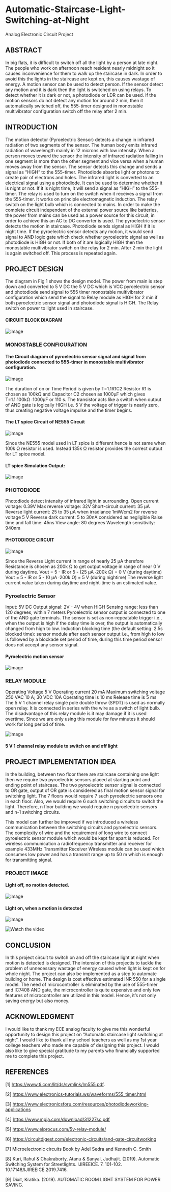 # Automatic-Staircase-Light-Switching-at-Night
Analog Electronic Circuit Project

## ABSTRACT
In big flats, it is difficult to switch off all the light by a person at late night. The people who work on afternoon reach resident nearly midnight so it causes inconvenience for them to walk up the staircase in dark. In order to avoid this the lights in the staircase are kept on, this causes wastage of energy. A motion sensor can be used to detect person. If the sensor detect any motion and it is dark then the light is switched on using relays. To detect whether it is dark or not, a photodiode or LDR can be used. If the motion sensors do not detect any motion for around 2 min, then it automatically switched off, the 555-timer designed in monostable multivibrator configuration switch off
the relay after 2 min.

## INTRODUCTION
The motion detector (Pyroelectric Sensor) detects a change in infrared radiation of two segments of the sensor. The human body emits infrared radiation of wavelength mainly in 12 microns with low intensity. When a person moves toward the sensor the intensity of infrared radiation falling in one segment is more than the other segment and vice versa when a human moves away from the sensor. The sensor detects this change and sends a signal as “HIGH” to the 555-timer. Photodiode absorbs light or photons to create pair of electrons and holes. The infrared light is converted to an electrical signal using a photodiode. It can be used to determine whether it is night or
not. If it is night time, it will send a signal as “HIGH” to the 555-timer. The relay is used to turn on the switch when it receives a signal from the 555-timer. It works on principle electromagnetic induction. The relay switch on the light bulb which is connected to mains. In order to make the complete circuit independent of the external power source like batteries, the power from mains can be used as a power source for this circuit, in order to achieve this an AC to DC converter is used. The pyroelectric sensor detects the motion in staircase. Photodiode sends signal as HIGH if it is night time. If the pyroelectric sensor detects any motion, it would send signal to
AND logic gate which check whether pyroelectric signal as well as photodiode is HIGH or not. If both of it are logically
HIGH then the monostable multivibrator switch on the relay for 2 min. After 2 min the light is again switched off. This process is repeated again.

## PROJECT DESIGN

The diagram in Fig 1 shows the design model. The power from main is step down and converted to 5 V DC the 5 V DC which is VCC pyroelectric sensor and photodiode send signal to 555 timer monostable multivibrator configuration which send the signal to Relay module as HIGH for 2 min if both pyroelectric sensor signal and photodiode signal is HIGH. The Relay switch on power to light used in staircase.

#### CIRCUIT BLOCK DIAGRAM
![image](https://github.com/ashwini0921/Automatic-Staircase-Light-Switching-at-Night/assets/111654188/43af6b8f-6026-4f65-b9fe-a74ad2b02f7e)

### MONOSTABLE CONFIGURATION

#### The Circuit diagram of pyroelectric sensor signal and signal from photodiode connected to 555-timer in monostable multivibrator configuration.

![image](https://github.com/ashwini0921/Automatic-Staircase-Light-Switching-at-Night/assets/111654188/add33f59-8db0-4db3-a9b3-6f9875fca44e)

The duration of on or Time Period is given by T=1.1R1C2 Resistor R1 is chosen as 100kΩ and Capacitor C2 chosen as 1000µF which gives T=1.1∙100kΩ ∙1000µF or 110 s. The transistor acts like a switch when output of AND gate is logically HIGH i.e. 5 V the voltage of trigger is nearly zero, thus creating negative voltage impulse and the timer begins.

#### The LT spice Circuit of NE555 Circuit

![image](https://github.com/ashwini0921/Automatic-Staircase-Light-Switching-at-Night/assets/111654188/0f6298e4-c412-4132-b196-f325a3e0abca)

Since the NE555 model used in LT spice is different hence is not same when 100k Ω resistor is used. Instead 135k Ω resistor provides the correct output for LT spice model.

#### LT spice Simulation Output:

![image](https://github.com/ashwini0921/Automatic-Staircase-Light-Switching-at-Night/assets/111654188/ab797cda-28c6-43d2-b546-3946593553b2)

### PHOTODIODE

Photodiode detect intensity of infrared light in surrounding.
Open current voltage: 0.39V
Max reverse voltage: 32V
Short-circuit current: 35 µA
Reverse light current: 25 to 35 µA when irradiance
1mW/cm2 for reverse voltage 5 V
Reverse dark current: 5 to 30nA considered as negligible
Raise time and fall time: 45ns
View angle: 80 degrees
Wavelength sensitivity: 940nm

#### PHOTODIODE CIRCUIT

![image](https://github.com/ashwini0921/Automatic-Staircase-Light-Switching-at-Night/assets/111654188/c65ba0ea-c76c-46a8-99a7-289adb843a37)

Since the Reverse Light current in range of nearly 25 µA
therefore Resistance is chosen as 200k Ω to get output voltage
in range of near 0 V during daytime.
Vout = 5 - IR or 5 - (25 µA ∙200k Ω) = 0 V (during daytime)
Vout = 5 - IR or 5 - (0 µA ∙200k Ω) = 5 V (during nightime)
The reverse light current value taken during daytime and night-time is an estimated value.

### Pyroelectric Sensor

Input: 5V DC
Output signal: 2V - 4V when HIGH
Sensing range: less than 120 degrees, within 7 meters 
Pyroelectric sensor output is connected to one of the AND gate terminals. The sensor is set as non-repeatable trigger i.e., when the output is high if the delay time is over, the output is automatically changed from high to low. Induction blocking time (the default setting: 2.5s blocked time): sensor module after each sensor output i.e., from high to low is followed by a blockade set period of time, during this time period sensor does not accept any sensor signal.

#### Pyroelectric motion sensor

![image](https://github.com/ashwini0921/Automatic-Staircase-Light-Switching-at-Night/assets/111654188/28fcb2c1-f981-47f2-a35e-a24fc3691422)

### RELAY MODULE

Operating Voltage 5 V
Operating current 20 mA
Maximum switching voltage 250 VAC 10 A; 30 VDC 10A
Operating time is 10 ms
Release time is 5 ms
The 5 V 1 channel relay single pole double throw (SPDT) is used as normally open relay. It is connected in series with the wire as a switch of light bulb. The disadvantage of this relay module is it may damage if it is used overtime. Since we are only using this module for few minutes it should work for long period of time.

![image](https://github.com/ashwini0921/Automatic-Staircase-Light-Switching-at-Night/assets/111654188/7eea9384-4a6b-41ae-b46e-70a64cb1f4cd)
#### 5 V 1 channel relay module to switch on and off light

## PROJECT IMPLEMENTATION IDEA

In the building, between two floor there are staircase containing one light then we require two pyroelectric sensors placed at starting point and ending point of staircase. The two pyroelectric sensor signal is connected to OR gate, output of OR gate is considered as final motion sensor signal for switching light. The 7 floors would require 7 such pyroelectric sensors one in each floor. Also, we would require 6 such switching circuits to switch the light. Therefore, n floor building we would require n pyroelectric sensors and n-1
switching circuits.

This model can further be improved if we introduced a wireless communication between the switching circuits and pyroelectric sensors. The complexity of wire and the requirement of long wire to connect pyroelectric sensor module which would be kept far apart is reduced. For wireless communication a radiofrequency transmitter and receiver for example 433MHz Transmitter Receiver Wireless module can be used which consumes low power and has a transmit range up to 50 m which is enough for transmitting signal.

### PROJECT IMAGE

#### Light off, no motion detected.
![image](https://github.com/ashwini0921/Automatic-Staircase-Light-Switching-at-Night/assets/111654188/cfb8de0e-a4a6-4d15-8f1b-17ff6050241e)

#### Light on, when a motion is detected
![image](https://github.com/ashwini0921/Automatic-Staircase-Light-Switching-at-Night/assets/111654188/8f40ca43-8a76-42d9-b9f6-b9862a868cf6)

![Watch the video](https://drive.google.com/file/d/1r8-fj2rbxxcf6KG6J3AlF_KpmDLSDMUE/view)
<a href="https://drive.google.com/file/d/1r8-fj2rbxxcf6KG6J3AlF_KpmDLSDMUE/view">
</a>

## CONCLUSION

In this project circuit to switch on and off the staircase light at night when motion is detected is designed. The intension of this projectis to tackle the problem of unnecessary wastage of energy caused when light is kept on for whole night. The project can also be implemented as a step to automate building or home. The design is cost effective estimated INR 550 for a single model. The need of microcontroller is eliminated by the use of 555-timer and IC7408 AND gate, the microcontroller is quite expensive and only few features of microcontroller are utilized in this model. Hence, it’s not only saving energy but also money.

## ACKNOWLEDGMENT

I would like to thank my ECE analog faculty to give me this wonderful opportunity to design this project on “Automatic staircase light switching at night”. I would like to thank all my school teachers as well as my 1st year college teachers who made me capable of designing this project. I would also like to give special gratitude to my parents who financially supported me to complete this project.

## REFERENCES


[1] https://www.ti.com/lit/ds/symlink/lm555.pdf.

[2] https://www.electronics-tutorials.ws/waveforms/555_timer.html

[3] https://www.electronicsforu.com/resources/photodiodeworking-applications

[4] https://www.mpja.com/download/31227sc.pdf

[5] https://www.elprocus.com/5v-relay-module/

[6] https://circuitdigest.com/electronic-circuits/and-gate-circuitworking

[7] Microelectronic circuits Book by Adel Sedra and Kenneth C.
Smith

[8] Kuri, Rahul & Chakraborty, Atanu & Sanyal, Judhajit. (2019). Automatic Switching System for Streetlights. IJIREEICE. 7. 101-102.
10.17148/IJIREEICE.2019.7416.

[9] Dixit, Kratika. (2019). AUTOMATIC ROOM LIGHT SYSTEM FOR POWER SAVING.




